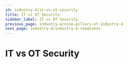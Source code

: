 ```yaml
---
id: industry-4/it-vs-ot-security
title: IT vs OT Security
sidebar_label: IT vs OT Security
previous_page: industry-4/nine-pillars-of-industry-4
next_page: industry-4/industry-4-readiness
---
```


# IT vs OT Security